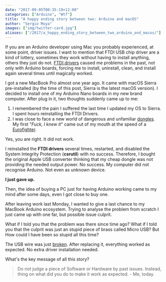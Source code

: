```yaml
---
date: "2017-09-05T00:35:19+12:00"
categories: ["Arduino", "Wtf"]
title: "A happy ending story between two: Arduino and macOS"
author: "Sergio Moya"
images: ["img/twitter-card.jpg"]
aliases: ["/2017/a_happy_ending_story_between_two_arduino_and_macos/"]
---
```


If you are an Arduino developer using Mac you probably experienced, at some point, driver issues. 
I want to mention that FTDI USB chip driver are a kind of lottery, sometimes they work without having to install anything, others they just do not. [FTDI drivers](http://www.ftdichip.com/FTDrivers.htm) caused me problems in the past, not only with Arduino boards, forcing me to install, uninstall, clean, and install again several times until magically worked.

I got a new MacBook Pro almost one year ago. It came with macOS Sierra pre-installed (by the time of this post, Sierra is the latest macOS version). I decided to install one of my Arduino Nano boards in my new brand computer. After plug in it, two thoughts suddenly came up to me:

1. I remembered the pain I suffered the last time I updated my OS to Sierra. I spent hours reinstalling the FTDI Drivers.
2. I was close to face a new world of dangerous and unfamiliar [dongles](https://www.youtube.com/watch?v=-XSC_UG5_kU). My first "*Fuck, I knew it*" came out of my mouth at the speed of a [Eurofighter](https://www.raf.mod.uk/equipment/typhoon.cfm).

Yes, you are right. It did not work.

I reinstalled the **FTDI drivers** several times, restarted, and disabled the System Integrity Protection (**csrutil**) with no success. Therefore, I bought the original Apple USB converter thinking that my cheap dongle was not providing the needed output power. No success. My computer did not recognise Arduino. Not even as unknown device.

**I just gave up.**

Then, the idea of buying a PC just for having Arduino working came to my mind after some days, even I got close to buy one.

After leaving work last Monday, I wanted to give a last chance to my MacBook Arduino ecosystem. Trying to analyse the problem from scratch I just came up with one far, but possible issue culprit.

What if I told you that the problem was there since time ago? What if I told you that the culprit was just an stupid piece of brass called Micro USB? But How could I have been so stupid all this time?

The USB wire was just [broken](https://media1.giphy.com/media/hIfDZ869b7EHu/200w.gif). After replacing it, everything worked as expected. No extra driver installation needed.

What's the key message of all this story?

> Do not judge a piece of Software or Hardware by past issues. Instead, thing on what did you do to make it work as expected. - Me, today.
